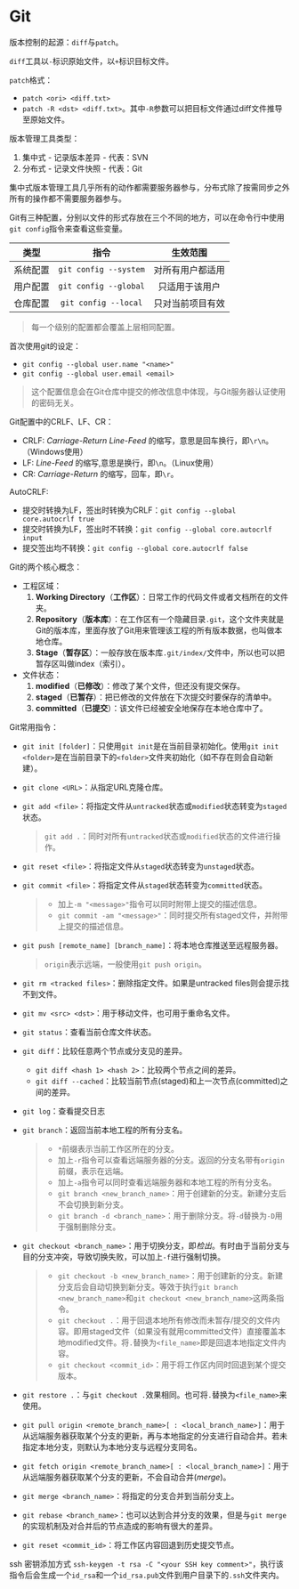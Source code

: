 # Git

版本控制的起源：`diff`与`patch`。

`diff`工具以`-`标识原始文件，以`+`标识目标文件。

`patch`格式：

+ `patch <ori> <diff.txt>`
+ `patch -R <dst> <diff.txt>`。其中`-R`参数可以把目标文件通过diff文件推导至原始文件。

版本管理工具类型：

1. 集中式 - 记录版本差异 - 代表：SVN
2. 分布式 - 记录文件快照 - 代表：Git

集中式版本管理工具几乎所有的动作都需要服务器参与，分布式除了按需同步之外所有的操作都不需要服务器参与。

Git有三种配置，分别以文件的形式存放在三个不同的地方，可以在命令行中使用`git config`指令来查看这些变量。

| 类型 | 指令 | 生效范围 |
| :---: | :---: | :---: |
| 系统配置 | `git config --system` | 对所有用户都适用 |
| 用户配置 | `git config --global` | 只适用于该用户 |
| 仓库配置 | `git config --local` | 只对当前项目有效 |

> 每一个级别的配置都会覆盖上层相同配置。

首次使用git的设定：

+ `git config --global user.name "<name>"`
+ `git config --global user.email <email>`

> 这个配置信息会在Git仓库中提交的修改信息中体现，与Git服务器认证使用的密码无关。

Git配置中的CRLF、LF、CR：

+ CRLF: *Carriage-Return Line-Feed* 的缩写，意思是回车换行，即`\r\n`。（Windows使用）
+ LF: *Line-Feed* 的缩写,意思是换行，即`\n`。（Linux使用）
+ CR: *Carriage-Return* 的缩写，回车，即`\r`。

AutoCRLF:

+ 提交时转换为LF，签出时转换为CRLF：`git config --global core.autocrlf true`
+ 提交时转换为LF，签出时不转换：`git config --global core.autocrlf input`
+ 提交签出均不转换：`git config --global core.autocrlf false`

Git的两个核心概念：

+ 工程区域：
  1. **Working Directory**（**工作区**）：日常工作的代码文件或者文档所在的文件夹。
  2. **Repository**（**版本库**）：在工作区有一个隐藏目录`.git`，这个文件夹就是Git的版本库，里面存放了Git用来管理该工程的所有版本数据，也叫做本地仓库。
  3. **Stage**（**暂存区**）：一般存放在版本库`.git/index/`文件中，所以也可以把暂存区叫做index（索引）。
+ 文件状态：
  1. **modified**（**已修改**）：修改了某个文件，但还没有提交保存。
  2. **staged**（**已暂存**）：把已修改的文件放在下次提交时要保存的清单中。
  3. **committed**（**已提交**）：该文件已经被安全地保存在本地仓库中了。

Git常用指令：

+ `git init [folder]`：只使用`git init`是在当前目录初始化。使用`git init <folder>`是在当前目录下的`<folder>`文件夹初始化（如不存在则会自动新建）。

+ `git clone <URL>`：从指定URL克隆仓库。
+ `git add <file>`：将指定文件从`untracked`状态或`modified`状态转变为`staged`状态。
  > `git add .`：同时对所有`untracked`状态或`modified`状态的文件进行操作。
+ `git reset <file>`：将指定文件从`staged`状态转变为`unstaged`状态。
+ `git commit <file>`：将指定文件从`staged`状态转变为`committed`状态。
  > + 加上`-m "<message>"`指令可以同时附带上提交的描述信息。
  > + `git commit -am "<message>"`：同时提交所有staged文件，并附带上提交的描述信息。
+ `git push [remote_name] [branch_name]`：将本地仓库推送至远程服务器。
  > `origin`表示远端，一般使用`git push origin`。
+ `git rm <tracked files>`：删除指定文件。如果是untracked files则会提示找不到文件。
+ `git mv <src> <dst>`：用于移动文件，也可用于重命名文件。
+ `git status`：查看当前仓库文件状态。
+ `git diff`：比较任意两个节点或分支见的差异。
  + `git diff <hash 1> <hash 2>`：比较两个节点之间的差异。
  + `git diff --cached`：比较当前节点(staged)和上一次节点(committed)之间的差异。
+ `git log`：查看提交日志
+ `git branch`：返回当前本地工程的所有分支名。
  > + `*`前缀表示当前工作区所在的分支。
  > + 加上`-r`指令可以查看远端服务器的分支。返回的分支名带有`origin`前缀，表示在远端。
  > + 加上`-a`指令可以同时查看远端服务器和本地工程的所有分支名。
  > + `git branch <new_branch_name>`：用于创建新的分支。新建分支后不会切换到新分支。
  > + `git branch -d <branch_name>`：用于删除分支。将`-d`替换为`-D`用于强制删除分支。
+ `git checkout <branch_name>`：用于切换分支，即*检出*。有时由于当前分支与目的分支冲突，导致切换失败，可以加上`-f`进行强制切换。
  > + `git checkout -b <new_branch_name>`：用于创建新的分支。新建分支后会自动切换到新分支。等效于执行`git branch <new_branch_name>`和`git checkout <new_branch_name>`这两条指令。
  > + `git checkout .`：用于回退本地所有修改而未暂存/提交的文件内容。即用staged文件（如果没有就用committed文件）直接覆盖本地modified文件。将`.`替换为`<file_name>`即是回退本地指定文件内容。
  > + `git checkout <commit_id>`：用于将工作区内同时回退到某个提交版本。
+ `git restore .`：与`git checkout .`效果相同。也可将`.`替换为`<file_name>`来使用。
+ `git pull origin <remote_branch_name>[ : <local_branch_name>]`：用于从远端服务器获取某个分支的更新，再与本地指定的分支进行自动合并。若未指定本地分支，则默认为本地分支与远程分支同名。
+ `git fetch origin <remote_branch_name>[ : <local_branch_name>]`：用于从远端服务器获取某个分支的更新，不会自动合并(*merge*)。
+ `git merge <branch_name>`：将指定的分支合并到当前分支上。
+ `git rebase <branch_name>`：也可以达到合并分支的效果，但是与`git merge`的实现机制及对合并后的节点造成的影响有很大的差异。
+ `git reset <commit_id>`：将工作区内容回退到历史提交节点。

ssh 密钥添加方式 `ssh-keygen -t rsa -C "<your SSH key comment>"`，执行该指令后会生成一个`id_rsa`和一个`id_rsa.pub`文件到用户目录下的`.ssh`文件夹内。

